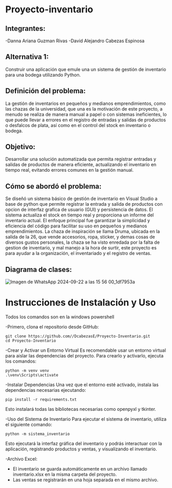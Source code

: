 # Proyecto-inventario
## Integrantes:
-Danna Ariana Guzman Rivas
-David Alejandro Cabezas Espinosa

## Alternativa 1:
Construir una aplicación que emule una un sistema de gestión de inventario para una bodega utilizando Python.

## Definición del problema:
La gestión de inventarios en pequeños y medianos emprendimientos, como las chazas de la universidad, que una es la motivación de este proyecto, a menudo se realiza de manera manual a papel o con sistemas ineficientes, lo que puede llevar a errores en el registro de entradas y salidas de productos o desfalcos de plata, así como en el control del stock en inventario o bodega.

  ## Objetivo: 
  Desarrollar una solución automatizada que permita registrar entradas y salidas de productos de manera eficiente, actualizando el inventario en tiempo real, evitando     errores comunes en la gestión manual.

## Cómo se abordó el problema: 
Se diseñó un sistema básico de gestión de inventario en Visual Studio a base de python que permite registrar la entrada y salida de productos con opcion de interfaz grafica de usuario (GUI) y persistencia de datos. El sistema actualiza el stock en tiempo real y proporciona un informe del inventario actual. El enfoque principal fue garantizar la simplicidad y eficiencia del código para facilitar su uso en pequeños y medianos emprendimientos. La chaza de inspiración se llama Druma, ubicada en la salida de la 26, que vende accesorios, ropa, sticker, y demas cosas de diversos gustos personales, la chaza se ha visto enredada por la falta de gestion de inventario, y mal manejo a la hora de surtir, este proyecto es para ayudar a la organización, el inventariado y el registro de ventas.


## Diagrama de clases:
![Imagen de WhatsApp 2024-09-22 a las 15 56 00_1df7953a](https://github.com/user-attachments/assets/32c32b75-1672-401d-95ba-93a64c170bc9)

# Instrucciones de Instalación y Uso
Todos los comandos son en la windows powershell

-Primero, clona el repositorio desde GitHub:
```
git clone https://github.com//DcabezasE/Proyecto-Inventario.git
cd Proyecto-Inventario
```
-Crear y Activar un Entorno Virtual
Es recomendable usar un entorno virtual para aislar las dependencias del proyecto. 
Para crearlo y activarlo, ejecuta los comandos:

```
python -m venv venv
.\venv\Scripts\activate
```

-Instalar Dependencias
Una vez que el entorno esté activado, instala las dependencias necesarias ejecutando:
```
pip install -r requirements.txt
```
Esto instalará todas las bibliotecas necesarias como openpyxl y tkinter.

-Uso del Sistema de Inventario
Para ejecutar el sistema de inventario, utiliza el siguiente comando:
```
python -m sistema_inventario
```

Esto ejecutará la interfaz gráfica del inventario y podrás interactuar con la aplicación, registrando productos y ventas, y visualizando el inventario.

-Archivo Excel:
* El inventario se guarda automáticamente en un archivo llamado inventario.xlsx en la misma carpeta del proyecto.
* Las ventas se registrarán en una hoja separada en el mismo archivo.

